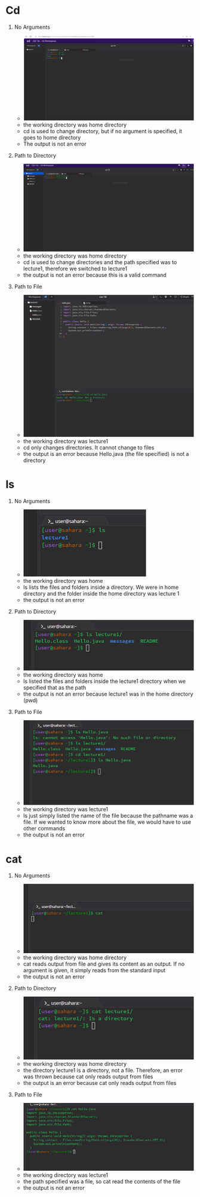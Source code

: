 # **Cd**
1. No Arguments
   * ![Image](Capture.PNG)
   * the working directory was home directory 
   * cd is used to change directory, but if no argument is specified, it goes to home directory
   * The output is not an error 

2. Path to Directory
   * ![Image](Cd_With_Argument.PNG)
   * the working directory was home directory
   * cd is used to change directories and the path specified was to lecture1, therefore we switched to lecture1
   * the output is not an error because this is a valid command

3. Path to File
   * ![Image](https://github.com/AKalakota23/cse15l-lab-reports/blob/7c2a8cf45fdfeaa1e1f3962ac4a5d05e92b50ee3/path%20to%20file.png)
   * the working directory was lecture1
   * cd only changes directories. It cannot change to files
   * the output is an error because Hello.java (the file specified) is not a directory

# **ls**
1. No Arguments
   * ![Image](https://github.com/AKalakota23/cse15l-lab-reports/blob/167d66af9d8d72045412ab379b4b54af68296360/ls_no_arguments.png)
   * the working directory was home
   * ls lists the files and folders inside a directory. We were in home directory and the folder inside the home directory was lecture 1
   * the output is not an error
  
2. Path to Directory
   * ![Image](https://github.com/AKalakota23/cse15l-lab-reports/blob/f28d3b6199e82cee273e1d25f63c0966ec5bfc99/ls_path%2Bto_dir.png)
   * the working directory was home
   * ls listed the files and folders inside the lecture1 directory when we specified that as the path
   * the output is not an error because lecture1 was in the home directory (pwd) 

3. Path to File
   * ![Image](https://github.com/AKalakota23/cse15l-lab-reports/blob/be6674a17dce0824cd0ec6b0924c59532cff8bee/ls_path_to_file.png)
   * the working directory was lecture1
   * ls just simply listed the name of the file because the pathname was a file. If we wanted to know more about the file, we would have to use other commands
   * the output is not an error

# **cat**
1. No Arguments
   * ![Image](https://github.com/AKalakota23/cse15l-lab-reports/blob/2280b7c1cacc6189c9e12bedfc0bd3a870bda78b/cat_no_argu.png)
   * the working directory was home directory
   * cat reads output from file and gives its content as an output. If no argument is given, it simply reads from the standard input
   * the output is not an error
     
2. Path to Directory
   * ![Image](https://github.com/AKalakota23/cse15l-lab-reports/blob/c1974d2f66df6c04fc3f42bb889082783b554dcd/cat_path_to_dir.png)
   * the working directory was home directory
   * the directory lecture1 is a directory, not a file. Therefore, an error was thrown because cat only reads output from files
   * the output is an error because cat only reads output from files
     
3. Path to File
   * ![Image](https://github.com/AKalakota23/cse15l-lab-reports/blob/edc431a643ad3783ae43bd7e31cfd350339f5614/cat_path_to_file.png)
   * the working directory was lecture1
   * the path specified was a file, so cat read the contents of the file
   * the output is not an error
